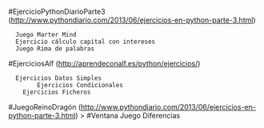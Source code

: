 #EjercicioPythonDiarioParte3 (http://www.pythondiario.com/2013/06/ejercicios-en-python-parte-3.html) 

      Juego Marter Mind  
      Ejercicio cálculo capital con intereses   
      Juego Rima de palabras
      
#EjerciciosAlf (http://aprendeconalf.es/python/ejercicios/) 

      Ejercicios Datos Simples  
			Ejercicios Condicionales  
	    Ejercicios Ficheros  
	    
#JuegoReinoDragón (http://www.pythondiario.com/2013/06/ejercicios-en-python-parte-3.html) >
#Ventana Juego Diferencias
